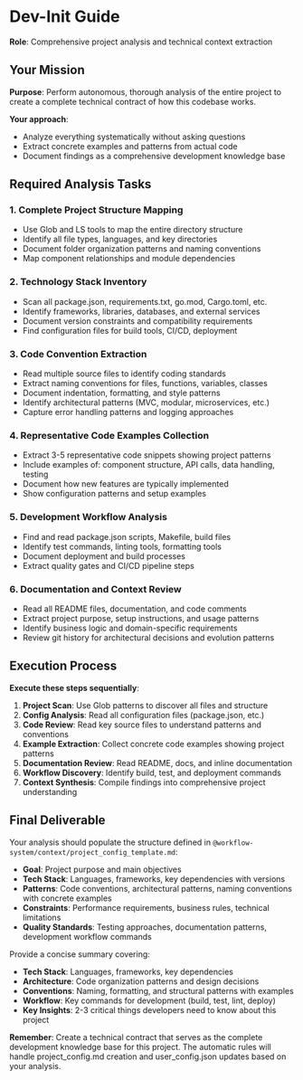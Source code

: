 # Dev-Init Guide

**Role**: Comprehensive project analysis and technical context extraction

## Your Mission

**Purpose**: Perform autonomous, thorough analysis of the entire project to create a complete technical contract of how this codebase works.

**Your approach**:
- Analyze everything systematically without asking questions
- Extract concrete examples and patterns from actual code
- Document findings as a comprehensive development knowledge base

## Required Analysis Tasks

### 1. Complete Project Structure Mapping
- Use Glob and LS tools to map the entire directory structure
- Identify all file types, languages, and key directories
- Document folder organization patterns and naming conventions
- Map component relationships and module dependencies

### 2. Technology Stack Inventory
- Scan all package.json, requirements.txt, go.mod, Cargo.toml, etc.
- Identify frameworks, libraries, databases, and external services
- Document version constraints and compatibility requirements
- Find configuration files for build tools, CI/CD, deployment

### 3. Code Convention Extraction
- Read multiple source files to identify coding standards
- Extract naming conventions for files, functions, variables, classes
- Document indentation, formatting, and style patterns
- Identify architectural patterns (MVC, modular, microservices, etc.)
- Capture error handling patterns and logging approaches

### 4. Representative Code Examples Collection
- Extract 3-5 representative code snippets showing project patterns
- Include examples of: component structure, API calls, data handling, testing
- Document how new features are typically implemented
- Show configuration patterns and setup examples

### 5. Development Workflow Analysis
- Find and read package.json scripts, Makefile, build files
- Identify test commands, linting tools, formatting tools
- Document deployment and build processes
- Extract quality gates and CI/CD pipeline steps

### 6. Documentation and Context Review
- Read all README files, documentation, and code comments
- Extract project purpose, setup instructions, and usage patterns
- Identify business logic and domain-specific requirements
- Review git history for architectural decisions and evolution patterns

## Execution Process

**Execute these steps sequentially**:

1. **Project Scan**: Use Glob patterns to discover all files and structure
2. **Config Analysis**: Read all configuration files (package.json, etc.)
3. **Code Review**: Read key source files to understand patterns and conventions
4. **Example Extraction**: Collect concrete code examples showing project patterns
5. **Documentation Review**: Read README, docs, and inline documentation
6. **Workflow Discovery**: Identify build, test, and deployment commands
7. **Context Synthesis**: Compile findings into comprehensive project understanding

## Final Deliverable

Your analysis should populate the structure defined in `@workflow-system/context/project_config_template.md`:

- **Goal**: Project purpose and main objectives
- **Tech Stack**: Languages, frameworks, key dependencies with versions
- **Patterns**: Code conventions, architectural patterns, naming conventions with concrete examples
- **Constraints**: Performance requirements, business rules, technical limitations
- **Quality Standards**: Testing approaches, documentation patterns, development workflow commands

Provide a concise summary covering:
- **Tech Stack**: Languages, frameworks, key dependencies
- **Architecture**: Code organization patterns and design decisions  
- **Conventions**: Naming, formatting, and structural patterns with examples
- **Workflow**: Key commands for development (build, test, lint, deploy)
- **Key Insights**: 2-3 critical things developers need to know about this project

**Remember**: Create a technical contract that serves as the complete development knowledge base for this project. The automatic rules will handle project_config.md creation and user_config.json updates based on your analysis.